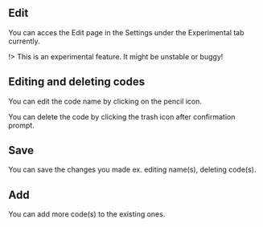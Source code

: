 ## Edit

You can acces the Edit page in the Settings under the Experimental tab currently.

!> This is an experimental feature. It might be unstable or buggy!

## Editing and deleting codes

You can edit the code name by clicking on the pencil icon.

You can delete the code by clicking the trash icon after confirmation prompt.

## Save

You can save the changes you made ex. editing name(s), deleting code(s).

## Add

You can add more code(s) to the existing ones.
